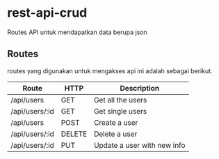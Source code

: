 # rest-api-crud
Routes API untuk mendapatkan data berupa json

## Routes
routes yang digunakan untuk mengakses api ini adalah sebagai berikut.

Route | HTTP | Description
------------ | ------------- | -------------
/api/users | GET | Get all the users
/api/users/:id | GET | Get single users
/api/users | POST | Create a user
/api/users/:id | DELETE | Delete a user
/api/users/:id | PUT | Update a user with new info
